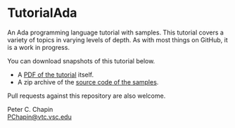 TutorialAda
===========

An Ada programming language tutorial with samples. This tutorial covers a variety of topics in
varying levels of depth. As with most things on GitHub, it is a work in progress.

You can download snapshots of this tutorial below.

+ A [PDF of the tutorial](http://web.vtc.edu/users/pcc09070/TutorialAda/AdaCrash.pdf) itself.
+ A zip archive of the [source code of the samples](http://web.vtc.edu/users/pcc09070/TutorialAda/samples.zip).

Pull requests against this repository are also welcome.

Peter C. Chapin  
PChapin@vtc.vsc.edu
